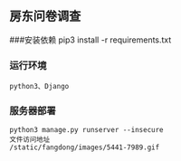 ## 房东问卷调查

###安装依赖
    pip3 install -r requirements.txt

### 运行环境
    python3、Django
    
### 服务器部署
    python3 manage.py runserver --insecure 
    文件访问地址
    /static/fangdong/images/5441-7989.gif
